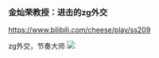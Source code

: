 ### 金灿荣教授：进击的zg外交
https://www.bilibili.com/cheese/play/ss209

zg外交，节奏大师
<img src="https://i0.hdslb.com/bfs/archive/749cfa8db99561668f9fa482d1d1cd8fc98f8d65.jpg">
